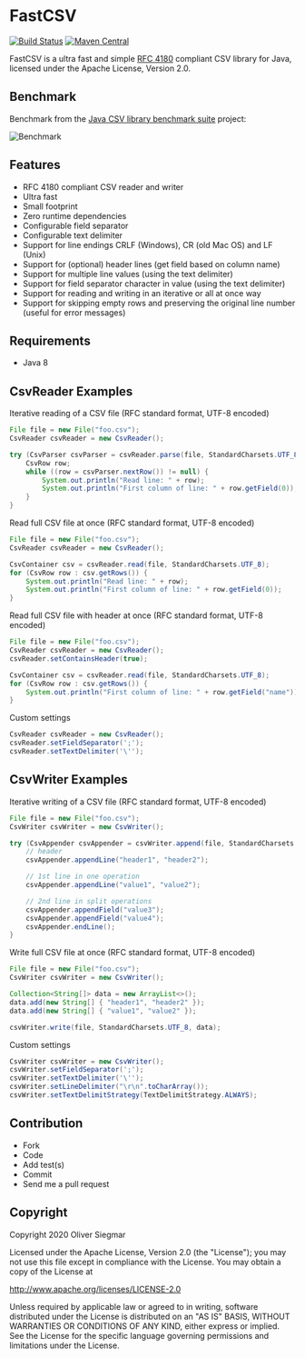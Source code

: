 FastCSV
=======

[![Build Status](https://api.travis-ci.org/osiegmar/FastCSV.svg)](https://travis-ci.org/osiegmar/FastCSV)
[![Maven Central](https://maven-badges.herokuapp.com/maven-central/de.siegmar/fastcsv/badge.svg)](https://maven-badges.herokuapp.com/maven-central/de.siegmar/fastcsv)

FastCSV is a ultra fast and simple [RFC 4180](https://tools.ietf.org/html/rfc4180) compliant CSV
library for Java, licensed under the Apache License, Version 2.0.


## Benchmark

Benchmark from the
[Java CSV library benchmark suite](https://github.com/osiegmar/JavaCsvBenchmarkSuite) project:

![Benchmark](benchmark.png "Benchmark")


Features
--------

- RFC 4180 compliant CSV reader and writer
- Ultra fast
- Small footprint
- Zero runtime dependencies
- Configurable field separator
- Configurable text delimiter
- Support for line endings CRLF (Windows), CR (old Mac OS) and LF (Unix)
- Support for (optional) header lines (get field based on column name)
- Support for multiple line values (using the text delimiter)
- Support for field separator character in value (using the text delimiter)
- Support for reading and writing in an iterative or all at once way
- Support for skipping empty rows and preserving the original line number (useful for error messages)


Requirements
------------

- Java 8


CsvReader Examples
------------------

Iterative reading of a CSV file (RFC standard format, UTF-8 encoded)

```java
File file = new File("foo.csv");
CsvReader csvReader = new CsvReader();

try (CsvParser csvParser = csvReader.parse(file, StandardCharsets.UTF_8)) {
    CsvRow row;
    while ((row = csvParser.nextRow()) != null) {
        System.out.println("Read line: " + row);
        System.out.println("First column of line: " + row.getField(0));
    }
}
```

Read full CSV file at once (RFC standard format, UTF-8 encoded)

```java
File file = new File("foo.csv");
CsvReader csvReader = new CsvReader();

CsvContainer csv = csvReader.read(file, StandardCharsets.UTF_8);
for (CsvRow row : csv.getRows()) {
    System.out.println("Read line: " + row);
    System.out.println("First column of line: " + row.getField(0));
}
```


Read full CSV file with header at once (RFC standard format, UTF-8 encoded)

```java
File file = new File("foo.csv");
CsvReader csvReader = new CsvReader();
csvReader.setContainsHeader(true);

CsvContainer csv = csvReader.read(file, StandardCharsets.UTF_8);
for (CsvRow row : csv.getRows()) {
    System.out.println("First column of line: " + row.getField("name"));
}
```


Custom settings

```java
CsvReader csvReader = new CsvReader();
csvReader.setFieldSeparator(';');
csvReader.setTextDelimiter('\'');
```


CsvWriter Examples
------------------

Iterative writing of a CSV file (RFC standard format, UTF-8 encoded)

```java
File file = new File("foo.csv");
CsvWriter csvWriter = new CsvWriter();

try (CsvAppender csvAppender = csvWriter.append(file, StandardCharsets.UTF_8)) {
    // header
    csvAppender.appendLine("header1", "header2");

    // 1st line in one operation
    csvAppender.appendLine("value1", "value2");

    // 2nd line in split operations
    csvAppender.appendField("value3");
    csvAppender.appendField("value4");
    csvAppender.endLine();
}
```


Write full CSV file at once (RFC standard format, UTF-8 encoded)

```java
File file = new File("foo.csv");
CsvWriter csvWriter = new CsvWriter();

Collection<String[]> data = new ArrayList<>();
data.add(new String[] { "header1", "header2" });
data.add(new String[] { "value1", "value2" });

csvWriter.write(file, StandardCharsets.UTF_8, data);
```


Custom settings

```java
CsvWriter csvWriter = new CsvWriter();
csvWriter.setFieldSeparator(';');
csvWriter.setTextDelimiter('\'');
csvWriter.setLineDelimiter("\r\n".toCharArray());
csvWriter.setTextDelimitStrategy(TextDelimitStrategy.ALWAYS);
```


Contribution
------------

- Fork
- Code
- Add test(s)
- Commit
- Send me a pull request


Copyright
---------

Copyright 2020 Oliver Siegmar

Licensed under the Apache License, Version 2.0 (the "License");
you may not use this file except in compliance with the License.
You may obtain a copy of the License at

   http://www.apache.org/licenses/LICENSE-2.0

Unless required by applicable law or agreed to in writing, software
distributed under the License is distributed on an "AS IS" BASIS,
WITHOUT WARRANTIES OR CONDITIONS OF ANY KIND, either express or implied.
See the License for the specific language governing permissions and
limitations under the License.
